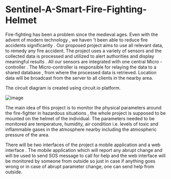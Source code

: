 # Sentinel-A-Smart-Fire-Fighting-Helmet
Fire-fighting has been a problem since the medieval ages. Even with the advent of modern technology , we haven ’t been able to reduce fire accidents significantly . Our proposed project aims to use all relevant data, to remedy any fire accident. The project uses a variety of sensors and the collected data is processed and utilized to alert authorities and display meaningful results . All our sensors are integrated with one central Micro -controller . The Micro-controller is responsible for relaying the data to a shared database , from where the processed data is retrieved. Location data will be broadcast from the server to all clients in the nearby area.

The circuit diagram is created using circuit.io platform.

![image](https://user-images.githubusercontent.com/41417732/129027319-88255859-8b85-454d-a749-ba04154438e6.png)

The main idea of this project is to monitor the physical parameters around the fire-fighter in hazardous situations , the whole project is supposed to be mounted on the helmet of the individual. The parameters needed to be monitored are temperature, humidity, air condition i.e. levels of toxic and inflammable gases in the atmosphere nearby including the
atmospheric pressure of the area.


There will be two interfaces of the project a mobile application and a web interface . The mobile application which will report any abrupt change and will be used to send SOS
message to call for help and the web interface will be monitored by someone from outside so just in case if anything goes wrong or in case of abrupt parameter change, one can send
help from outside.
